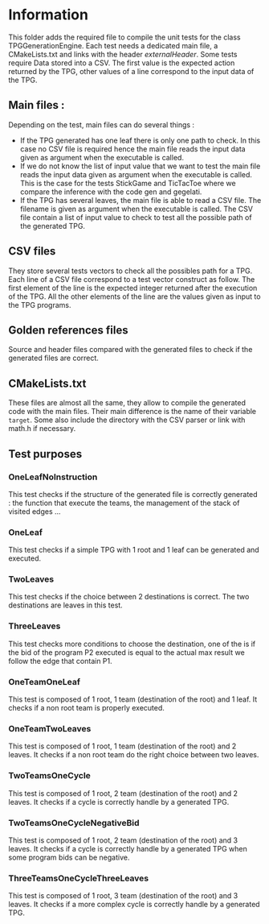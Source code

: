 # Information

This folder adds the required file to compile the unit tests for the class TPGGenerationEngine. Each test needs a dedicated main file, a CMakeLists.txt and links with the header _externalHeader_. Some tests require Data stored into a CSV. The first value is the expected action returned by the TPG, other values of a line correspond to the input data of the TPG.

## Main files :

Depending on the test, main files can do several things : 

- If the TPG generated has one leaf there is only one path to check. In this case no CSV file is required hence the main file reads the input data given as argument when the executable is called.
- If we do not know the list of input value that we want to test the main file reads the input data given as argument when the executable is called. This is the case for the tests StickGame and TicTacToe where we compare the inference with the code gen and gegelati.
- If the TPG has several leaves, the main file is able to read a CSV file. The filename is given as argument when the executable is called. The CSV file contain a list of input value to check to test all the possible path of the generated TPG.

## CSV files

They store several tests vectors to check all the possibles path for a TPG.
Each line of a CSV file correspond to a test vector construct as follow.
The first element of the line is the expected integer returned after the execution of the TPG.
All the other elements of the line are the values given as input to the TPG programs.

## Golden references files

Source and header files compared with the generated files to check if the generated files are correct.

## CMakeLists.txt

These files are almost all the same, they allow to compile the generated code with the main files. Their main difference is the name of their variable ```target```. Some also include the directory with the CSV parser or link with math.h if necessary.

## Test purposes
### OneLeafNoInstruction
This test checks if the structure of the generated file is correctly generated : the function that execute the teams, the management of the stack of visited edges ...

### OneLeaf
This test checks if a simple TPG with 1 root and 1 leaf can be generated and executed. 

### TwoLeaves
This test checks if the choice between 2 destinations is correct. The two destinations are leaves in this test.

### ThreeLeaves
This test checks more conditions to choose the destination, one of the is if the bid of the program P2 executed is equal to the actual max result we follow the edge that contain P1.

### OneTeamOneLeaf
This test is composed of 1 root, 1 team (destination of the root) and 1 leaf. It checks if a non root team is properly executed. 

### OneTeamTwoLeaves
This test is composed of 1 root, 1 team (destination of the root) and 2 leaves. It checks if a non root team do the right choice between two leaves. 

### TwoTeamsOneCycle
This test is composed of 1 root, 2 team (destination of the root) and 2 leaves. It checks if a cycle is correctly handle by a generated TPG. 

### TwoTeamsOneCycleNegativeBid
This test is composed of 1 root, 2 team (destination of the root) and 3 leaves. It checks if a cycle is correctly handle by a generated TPG when some program bids can be negative.

### ThreeTeamsOneCycleThreeLeaves
This test is composed of 1 root, 3 team (destination of the root) and 3 leaves. It checks if a more complex cycle is correctly handle by a generated TPG. 
